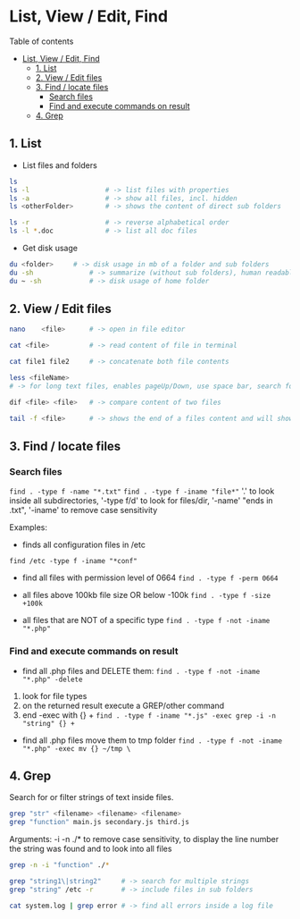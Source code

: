 # List, View / Edit, Find
Table of contents
- [List, View / Edit, Find](#list-view--edit-find)
  - [1. List](#1-list)
  - [2. View / Edit files](#2-view--edit-files)
  - [3. Find / locate files](#3-find--locate-files)
    - [Search files](#search-files)
    - [Find and execute commands on result](#find-and-execute-commands-on-result)
  - [4. Grep](#4-grep)

## 1. List
* List files and folders
```bash 
ls
ls -l					# -> list files with properties
ls -a					# -> show all files, incl. hidden
ls <otherFolder>		# -> shows the content of direct sub folders

ls -r					# -> reverse alphabetical order
ls -l *.doc				# -> list all doc files
```
* Get disk usage
```bash
du <folder>		# -> disk usage in mb of a folder and sub folders
du -sh				# -> summarize (without sub folders), human readable (in kb/mb)
du ~ -sh			# -> disk usage of home folder
```

## 2. View / Edit files 
```bash
nano	<file>		# -> open in file editor

cat <file>			# -> read content of file in terminal

cat file1 file2		# -> concatenate both file contents

less <fileName>		
# -> for long text files, enables pageUp/Down, use space bar, search for text etc.

dif <file> <file>	# -> compare content of two files

tail -f <file>		# -> shows the end of a files content and will show additional lines in real-time, ideal for following log files.
```

## 3. Find / locate files
### Search files
`find . -type f -name "*.txt"`
`find . -type f -iname "file*"`
'.' to look inside all subdirectories, '-type f/d' to look for files/dir, '-name' "ends in .txt",
'-iname' to remove case sensitivity

Examples:
- finds all configuration files in /etc

`find /etc -type f -iname "*conf"`

- find all files with permission level of 0664
`find . -type f -perm 0664`

- all files above 100kb file size OR below -100k
`find . -type f -size +100k`

- all files that are NOT of a specific type
`find . -type f -not -iname "*.php"`

### Find and execute commands on result
- find all .php files and DELETE them:
`find . -type f -not -iname "*.php" -delete `

1. look for file types
2. on the returned result execute a GREP/other command
3. end -exec with {} +
`find . -type f -iname "*.js" -exec grep -i -n "string" {} +` 

- find all .php files move them to tmp folder
`find . -type f -not -iname "*.php" -exec mv {} ~/tmp \`

## 4. Grep
Search for or filter strings of text inside files.
```bash
grep "str" <filename> <filename> <filename>
grep "function" main.js secondary.js third.js
```
Arguments: -i -n ./* to remove case sensitivity, to display the line number the string was found and to look into all files
```bash
grep -n -i "function" ./*

grep "string1\|string2"		# -> search for multiple strings
grep "string" /etc -r		# -> include files in sub folders 

cat system.log | grep error	# -> find all errors inside a log file
```